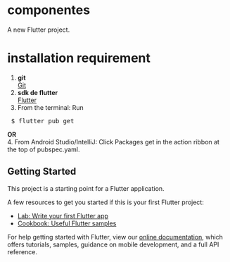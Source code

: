 # componentes

A new Flutter project.
# installation requirement
1. <strong>git</strong> <br/>
  <a href="https://git-scm.com/">Git</a>
2. <strong>sdk de flutter</strong> <br/>
  <a href="https://flutter.dev/docs/get-started/install">Flutter </a>
3. From the terminal: Run <br/>
  <pre> $ flutter pub get </pre>
  <strong>OR</strong> <br/>
4. From Android Studio/IntelliJ: Click Packages get in the action ribbon at the top of pubspec.yaml.
  

## Getting Started

This project is a starting point for a Flutter application.

A few resources to get you started if this is your first Flutter project:

- [Lab: Write your first Flutter app](https://flutter.dev/docs/get-started/codelab)
- [Cookbook: Useful Flutter samples](https://flutter.dev/docs/cookbook)

For help getting started with Flutter, view our
[online documentation](https://flutter.dev/docs), which offers tutorials,
samples, guidance on mobile development, and a full API reference.
